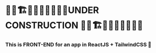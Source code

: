 # 🚧🚧🏗🛂👷🏼‍♂️👷🏼‍♂️UNDER CONSTRUCTION 🚧🚧🏗🛂👷🏼‍♂️👷🏼‍♂️

### This is FRONT-END for an app in ReactJS + TailwindCSS 👾

